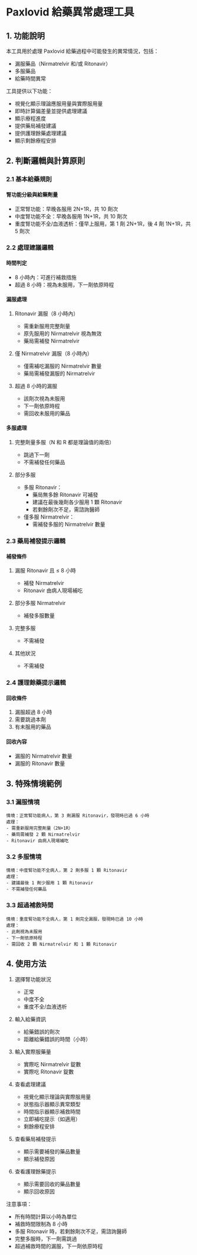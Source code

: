 # Paxlovid 給藥異常處理工具

## 1. 功能說明

本工具用於處理 Paxlovid 給藥過程中可能發生的異常情況，包括：
- 漏服藥品（Nirmatrelvir 和/或 Ritonavir）
- 多服藥品
- 給藥時間異常

工具提供以下功能：
- 視覺化顯示理論應服用量與實際服用量
- 即時計算偏差量並提供處理建議
- 顯示療程進度
- 提供藥局補發建議
- 提供護理餘藥處理建議
- 顯示剩餘療程安排

## 2. 判斷邏輯與計算原則

### 2.1 基本給藥規則

#### 腎功能分級與給藥劑量
- 正常腎功能：早晚各服用 2N+1R，共 10 劑次
- 中度腎功能不全：早晚各服用 1N+1R，共 10 劑次
- 重度腎功能不全/血液透析：僅早上服用，第 1 劑 2N+1R，後 4 劑 1N+1R，共 5 劑次

### 2.2 處理建議邏輯

#### 時間判定
- 8 小時內：可進行補救措施
- 超過 8 小時：視為未服用，下一劑依原時程

#### 漏服處理
1. Ritonavir 漏服（8 小時內）
   - 需重新服用完整劑量
   - 原先服用的 Nirmatrelvir 視為無效
   - 藥局需補發 Nirmatrelvir

2. 僅 Nirmatrelvir 漏服（8 小時內）
   - 僅需補吃漏服的 Nirmatrelvir 數量
   - 藥局需補發漏服的 Nirmatrelvir

3. 超過 8 小時的漏服
   - 該劑次視為未服用
   - 下一劑依原時程
   - 需回收未服用的藥品

#### 多服處理
1. 完整劑量多服（N 和 R 都是理論值的兩倍）
   - 跳過下一劑
   - 不需補發任何藥品

2. 部分多服
   - 多服 Ritonavir：
     - 藥局無多餘 Ritonavir 可補發
     - 建議在最後幾劑各少服用 1 顆 Ritonavir
     - 若剩餘劑次不足，需諮詢醫師
   - 僅多服 Nirmatrelvir：
     - 需補發多服的 Nirmatrelvir 數量

### 2.3 藥局補發提示邏輯

#### 補發條件
1. 漏服 Ritonavir 且 ≤ 8 小時
   - 補發 Nirmatrelvir
   - Ritonavir 由病人現場補吃

2. 部分多服 Nirmatrelvir
   - 補發多服數量

3. 完整多服
   - 不需補發

4. 其他狀況
   - 不需補發

### 2.4 護理餘藥提示邏輯

#### 回收條件
1. 漏服超過 8 小時
2. 需要跳過本劑
3. 有未服用的藥品

#### 回收內容
- 漏服的 Nirmatrelvir 數量
- 漏服的 Ritonavir 數量

## 3. 特殊情境範例

### 3.1 漏服情境
```
情境：正常腎功能病人，第 3 劑漏服 Ritonavir，發現時已過 6 小時
處理：
- 需重新服用完整劑量（2N+1R）
- 藥局需補發 2 顆 Nirmatrelvir
- Ritonavir 由病人現場補吃
```

### 3.2 多服情境
```
情境：中度腎功能不全病人，第 2 劑多服 1 顆 Ritonavir
處理：
- 建議最後 1 劑少服用 1 顆 Ritonavir
- 不需補發任何藥品
```

### 3.3 超過補救時間
```
情境：重度腎功能不全病人，第 1 劑完全漏服，發現時已過 10 小時
處理：
- 此劑視為未服用
- 下一劑依原時程
- 需回收 2 顆 Nirmatrelvir 和 1 顆 Ritonavir
```

## 4. 使用方法

1. 選擇腎功能狀況
   - 正常
   - 中度不全
   - 重度不全/血液透析

2. 輸入給藥資訊
   - 給藥錯誤的劑次
   - 距離給藥錯誤的時間（小時）

3. 輸入實際服藥量
   - 實際吃 Nirmatrelvir 錠數
   - 實際吃 Ritonavir 錠數

4. 查看處理建議
   - 視覺化顯示理論與實際服用量
   - 狀態指示器顯示異常類型
   - 時間指示器顯示補救時間
   - 立即補吃提示（如適用）
   - 剩餘療程安排

5. 查看藥局補發提示
   - 顯示需要補發的藥品數量
   - 顯示補發原因

6. 查看護理餘藥提示
   - 顯示需要回收的藥品數量
   - 顯示回收原因

注意事項：
- 所有時間計算以小時為單位
- 補救時間限制為 8 小時
- 多服 Ritonavir 時，若剩餘劑次不足，需諮詢醫師
- 完整多服時，下一劑需跳過
- 超過補救時間的漏服，下一劑依原時程
